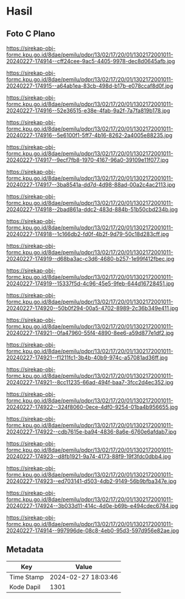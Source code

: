 # Hasil

## Foto C Plano

https://sirekap-obj-formc.kpu.go.id/8dae/pemilu/pdpr/13/02/17/20/01/1302172001011-20240227-174914--cff24cee-9ac5-4405-9978-dec8d0645afb.jpg

https://sirekap-obj-formc.kpu.go.id/8dae/pemilu/pdpr/13/02/17/20/01/1302172001011-20240227-174915--a64ab1ea-83cb-498d-b17b-e078ccaf8d0f.jpg

https://sirekap-obj-formc.kpu.go.id/8dae/pemilu/pdpr/13/02/17/20/01/1302172001011-20240227-174916--52e36515-e38e-4fab-9a2f-7a7fa819b178.jpg

https://sirekap-obj-formc.kpu.go.id/8dae/pemilu/pdpr/13/02/17/20/01/1302172001011-20240227-174916--5e6100f1-5ff7-4b16-8262-2a4005e88235.jpg

https://sirekap-obj-formc.kpu.go.id/8dae/pemilu/pdpr/13/02/17/20/01/1302172001011-20240227-174917--9ecf7fb8-1970-4167-96a0-39109e11f077.jpg

https://sirekap-obj-formc.kpu.go.id/8dae/pemilu/pdpr/13/02/17/20/01/1302172001011-20240227-174917--3ba8541a-dd7d-4d98-88ad-00a2c4ac2113.jpg

https://sirekap-obj-formc.kpu.go.id/8dae/pemilu/pdpr/13/02/17/20/01/1302172001011-20240227-174918--2bad861a-ddc2-483d-884b-51b50cbd234b.jpg

https://sirekap-obj-formc.kpu.go.id/8dae/pemilu/pdpr/13/02/17/20/01/1302172001011-20240227-174918--1c166db2-fd0f-4b2f-9d79-50c18d283cff.jpg

https://sirekap-obj-formc.kpu.go.id/8dae/pemilu/pdpr/13/02/17/20/01/1302172001011-20240227-174919--d68ba3ac-c3d6-4680-b257-1e99f412fbec.jpg

https://sirekap-obj-formc.kpu.go.id/8dae/pemilu/pdpr/13/02/17/20/01/1302172001011-20240227-174919--15337f5d-4c96-45e5-9feb-644d16728451.jpg

https://sirekap-obj-formc.kpu.go.id/8dae/pemilu/pdpr/13/02/17/20/01/1302172001011-20240227-174920--50b0f294-00a5-4702-8989-2c36b349e411.jpg

https://sirekap-obj-formc.kpu.go.id/8dae/pemilu/pdpr/13/02/17/20/01/1302172001011-20240227-174921--0fa47960-55f4-4890-8ee6-a59d877e1df2.jpg

https://sirekap-obj-formc.kpu.go.id/8dae/pemilu/pdpr/13/02/17/20/01/1302172001011-20240227-174921--f1211fc1-3b4b-40b9-974c-a57081ad36ff.jpg

https://sirekap-obj-formc.kpu.go.id/8dae/pemilu/pdpr/13/02/17/20/01/1302172001011-20240227-174921--8cc11235-66ad-494f-baa7-3fcc2d4ec352.jpg

https://sirekap-obj-formc.kpu.go.id/8dae/pemilu/pdpr/13/02/17/20/01/1302172001011-20240227-174922--324f8060-0ece-4df0-9254-01ba4b956655.jpg

https://sirekap-obj-formc.kpu.go.id/8dae/pemilu/pdpr/13/02/17/20/01/1302172001011-20240227-174922--cdb7615e-ba94-4836-8a6e-6760e6afdab7.jpg

https://sirekap-obj-formc.kpu.go.id/8dae/pemilu/pdpr/13/02/17/20/01/1302172001011-20240227-174923--d8fb1921-9a74-4173-88f9-19f3fdc0dbb4.jpg

https://sirekap-obj-formc.kpu.go.id/8dae/pemilu/pdpr/13/02/17/20/01/1302172001011-20240227-174923--ed703141-d503-4db2-9149-56b9bfba347e.jpg

https://sirekap-obj-formc.kpu.go.id/8dae/pemilu/pdpr/13/02/17/20/01/1302172001011-20240227-174924--3b033d11-414c-4d0e-b69b-e494cdec6784.jpg

https://sirekap-obj-formc.kpu.go.id/8dae/pemilu/pdpr/13/02/17/20/01/1302172001011-20240227-174914--997996de-08c8-4eb0-95d3-597d956e82ae.jpg


## Metadata

| Key        | Value               |
| ---------- | ------------------- |
| Time Stamp | 2024-02-27 18:03:46 |
| Kode Dapil | 1301                |



